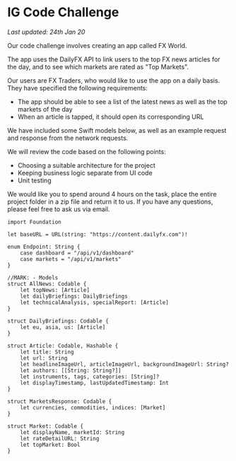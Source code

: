 # IG Code Challenge
_Last updated: 24th Jan 20_

Our code challenge involves creating an app called FX World.

The app uses the DailyFX API to link users to the top FX news articles for the day, and to see which markets are rated as "Top Markets".

Our users are FX Traders, who would like to use the app on a daily basis. They have specified the following requirements: 
- The app should be able to see a list of the latest news as well as the top markets of the day
- When an article is tapped, it should open its corresponding URL

We have included some Swift models below, as well as an example request and response from the network requests. 

We will review the code based on the following points:
- Choosing a suitable architecture for the project
- Keeping business logic separate from UI code
- Unit testing

We would like you to spend around 4 hours on the task, place the entire project folder in a zip file and return it to us. If you have any questions, please feel free to ask us via email.

```
import Foundation

let baseURL = URL(string: "https://content.dailyfx.com")!

enum Endpoint: String {
    case dashboard = "/api/v1/dashboard"
    case markets = "/api/v1/markets"
}

//MARK: - Models
struct AllNews: Codable {
    let topNews: [Article]
    let dailyBriefings: DailyBriefings
    let technicalAnalysis, specialReport: [Article]
}

struct DailyBriefings: Codable {
    let eu, asia, us: [Article]
}

struct Article: Codable, Hashable {
    let title: String
    let url: String
    let headlineImageUrl, articleImageUrl, backgroundImageUrl: String?
    let authors: [[String: String?]]
    let instruments, tags, categories: [String]?
    let displayTimestamp, lastUpdatedTimestamp: Int
}

struct MarketsResponse: Codable {
    let currencies, commodities, indices: [Market]
}

struct Market: Codable {
    let displayName, marketId: String
    let rateDetailURL: String
    let topMarket: Bool
}
```

